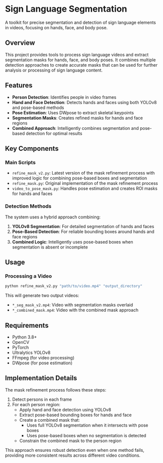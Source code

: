# Sign Language Segmentation

A toolkit for precise segmentation and detection of sign language elements in videos, focusing on hands, face, and body pose.

## Overview

This project provides tools to process sign language videos and extract segmentation masks for hands, face, and body poses. It combines multiple detection approaches to create accurate masks that can be used for further analysis or processing of sign language content.

## Features

- **Person Detection**: Identifies people in video frames
- **Hand and Face Detection**: Detects hands and faces using both YOLOv8 and pose-based methods
- **Pose Estimation**: Uses DWpose to extract skeletal keypoints
- **Segmentation Masks**: Creates refined masks for hands and face regions
- **Combined Approach**: Intelligently combines segmentation and pose-based detection for optimal results

## Key Components

### Main Scripts

- `refine_mask_v2.py`: Latest version of the mask refinement process with improved logic for combining pose-based boxes and segmentation
- `refine_mask.py`: Original implementation of the mask refinement process
- `video_to_pose_mask.py`: Handles pose estimation and creates ROI masks for hands and faces

### Detection Methods

The system uses a hybrid approach combining:

1. **YOLOv8 Segmentation**: For detailed segmentation of hands and faces
2. **Pose-Based Detection**: For reliable bounding boxes around hands and face regions
3. **Combined Logic**: Intelligently uses pose-based boxes when segmentation is absent or incomplete

## Usage

### Processing a Video

```python
python refine_mask_v2.py "path/to/video.mp4" "output_directory"
```

This will generate two output videos:
- `*_seg_mask_v2.mp4`: Video with segmentation masks overlaid
- `*_combined_mask.mp4`: Video with the combined mask approach

## Requirements

- Python 3.8+
- OpenCV
- PyTorch
- Ultralytics YOLOv8
- FFmpeg (for video processing)
- DWpose (for pose estimation)

## Implementation Details

The mask refinement process follows these steps:

1. Detect persons in each frame
2. For each person region:
   - Apply hand and face detection using YOLOv8
   - Extract pose-based bounding boxes for hands and face
   - Create a combined mask that:
     - Uses full YOLOv8 segmentation when it intersects with pose boxes
     - Uses pose-based boxes when no segmentation is detected
   - Constrain the combined mask to the person region

This approach ensures robust detection even when one method fails, providing more consistent results across different video conditions.
